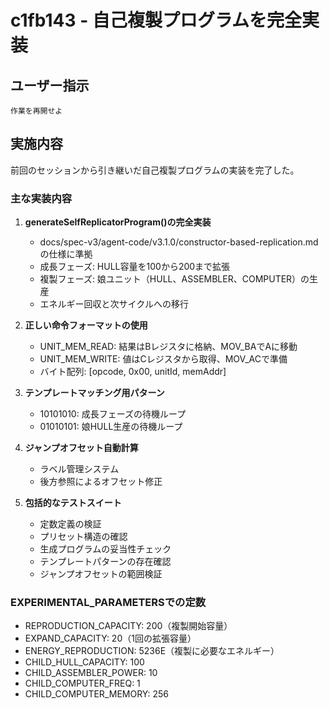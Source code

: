 # c1fb143 - 自己複製プログラムを完全実装

## ユーザー指示
```
作業を再開せよ
```

## 実施内容
前回のセッションから引き継いだ自己複製プログラムの実装を完了した。

### 主な実装内容

1. **generateSelfReplicatorProgram()の完全実装**
   - docs/spec-v3/agent-code/v3.1.0/constructor-based-replication.mdの仕様に準拠
   - 成長フェーズ: HULL容量を100から200まで拡張
   - 複製フェーズ: 娘ユニット（HULL、ASSEMBLER、COMPUTER）の生産
   - エネルギー回収と次サイクルへの移行

2. **正しい命令フォーマットの使用**
   - UNIT_MEM_READ: 結果はBレジスタに格納、MOV_BAでAに移動
   - UNIT_MEM_WRITE: 値はCレジスタから取得、MOV_ACで準備
   - バイト配列: [opcode, 0x00, unitId, memAddr]

3. **テンプレートマッチング用パターン**
   - 10101010: 成長フェーズの待機ループ
   - 01010101: 娘HULL生産の待機ループ

4. **ジャンプオフセット自動計算**
   - ラベル管理システム
   - 後方参照によるオフセット修正

5. **包括的なテストスイート**
   - 定数定義の検証
   - プリセット構造の確認
   - 生成プログラムの妥当性チェック
   - テンプレートパターンの存在確認
   - ジャンプオフセットの範囲検証

### EXPERIMENTAL_PARAMETERSでの定数
- REPRODUCTION_CAPACITY: 200（複製開始容量）
- EXPAND_CAPACITY: 20（1回の拡張容量）
- ENERGY_REPRODUCTION: 5236E（複製に必要なエネルギー）
- CHILD_HULL_CAPACITY: 100
- CHILD_ASSEMBLER_POWER: 10
- CHILD_COMPUTER_FREQ: 1
- CHILD_COMPUTER_MEMORY: 256